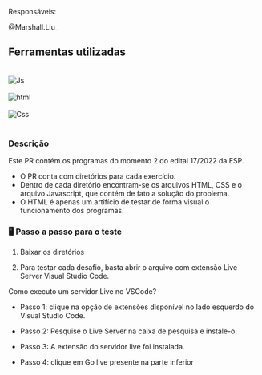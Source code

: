 Responsáveis:

@Marshall.Liu_

## Ferramentas utilizadas
<div style="display: inline_block";><br>
<img align="center" alt="Js" src="https://img.shields.io/badge/JavaScript-F7DF1E?style=for-the-badge&logo=javascript&logoColor=black">


<br>
<br>
<img align="center" alt="html" src="https://img.shields.io/badge/HTML5-E34F26?style=for-the-badge&logo=html5&logoColor=white">
<br>
<br>


<img align="center" alt="Css" src="https://img.shields.io/badge/CSS3-1572B6?style=for-the-badge&logo=css3&logoColor=white">
</div>
<br>


### Descrição


Este PR contém os programas do momento 2 do edital 17/2022 da ESP. 

- O PR conta com diretórios para cada exercício. 
- Dentro de cada diretório encontram-se os arquivos HTML, CSS e o arquivo Javascript, que contém de fato a solução do problema. 
- O HTML é apenas um artifício de testar de forma visual o funcionamento dos programas. 


### 🖥️ Passo a passo para o teste

1. Baixar os diretórios

2. Para testar cada desafio, basta abrir o arquivo com extensão Live Server Visual Studio Code.

Como executo um servidor Live no VSCode?

- Passo 1: clique na opção de extensões disponível no lado esquerdo do Visual Studio Code.

- Passo 2: Pesquise o Live Server na caixa de pesquisa e instale-o. 
 
- Passo 3: A extensão do servidor live foi instalada. 


- Passo 4: clique em Go live presente na parte inferior